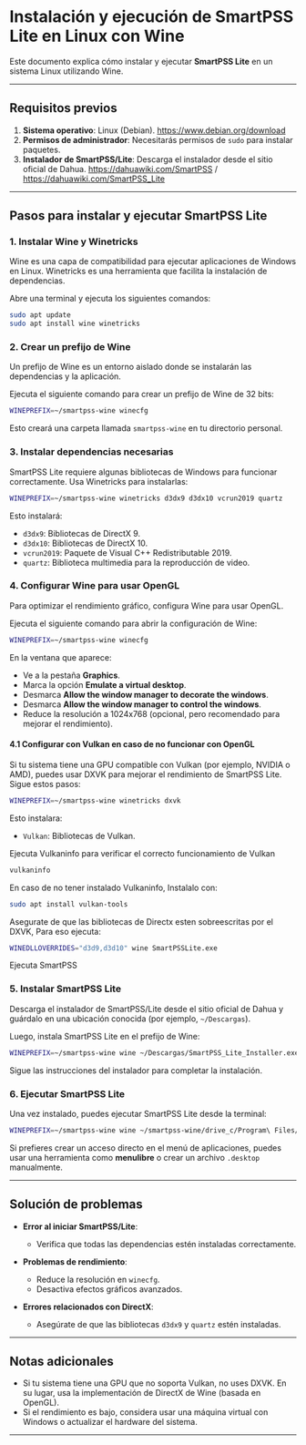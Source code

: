# Instalación y ejecución de SmartPSS Lite en Linux con Wine

Este documento explica cómo instalar y ejecutar **SmartPSS Lite** en un sistema Linux utilizando Wine.

---

## Requisitos previos

1. **Sistema operativo**: Linux (Debian). https://www.debian.org/download
2. **Permisos de administrador**: Necesitarás permisos de `sudo` para instalar paquetes.
3. **Instalador de SmartPSS/Lite**: Descarga el instalador desde el sitio oficial de Dahua. https://dahuawiki.com/SmartPSS / https://dahuawiki.com/SmartPSS_Lite

---

## Pasos para instalar y ejecutar SmartPSS Lite

### 1. Instalar Wine y Winetricks

Wine es una capa de compatibilidad para ejecutar aplicaciones de Windows en Linux. Winetricks es una herramienta que facilita la instalación de dependencias.

Abre una terminal y ejecuta los siguientes comandos:

```bash
sudo apt update
sudo apt install wine winetricks
```
### 2. Crear un prefijo de Wine

Un prefijo de Wine es un entorno aislado donde se instalarán las dependencias y la aplicación.

Ejecuta el siguiente comando para crear un prefijo de Wine de 32 bits:

```bash
WINEPREFIX=~/smartpss-wine winecfg
```

Esto creará una carpeta llamada `smartpss-wine` en tu directorio personal.

### 3. Instalar dependencias necesarias

SmartPSS Lite requiere algunas bibliotecas de Windows para funcionar correctamente. Usa Winetricks para instalarlas:

```bash
WINEPREFIX=~/smartpss-wine winetricks d3dx9 d3dx10 vcrun2019 quartz
```

Esto instalará:

- `d3dx9`: Bibliotecas de DirectX 9.
- `d3dx10`: Bibliotecas de DirectX 10.
- `vcrun2019`: Paquete de Visual C++ Redistributable 2019.
- `quartz`: Biblioteca multimedia para la reproducción de video.

### 4. Configurar Wine para usar OpenGL

Para optimizar el rendimiento gráfico, configura Wine para usar OpenGL.

Ejecuta el siguiente comando para abrir la configuración de Wine:

```bash
WINEPREFIX=~/smartpss-wine winecfg
```

En la ventana que aparece:

- Ve a la pestaña **Graphics**.
- Marca la opción **Emulate a virtual desktop**.
- Desmarca **Allow the window manager to decorate the windows**.
- Desmarca **Allow the window manager to control the windows**.
- Reduce la resolución a 1024x768 (opcional, pero recomendado para mejorar el rendimiento).

#### 4.1 Configurar con Vulkan en caso de no funcionar con OpenGL

Si tu sistema tiene una GPU compatible con Vulkan (por ejemplo, NVIDIA o AMD), puedes usar DXVK para mejorar el rendimiento de SmartPSS Lite. Sigue estos pasos:

```bash
WINEPREFIX=~/smartpss-wine winetricks dxvk
```

Esto instalara:

- `Vulkan`: Bibliotecas de Vulkan.

Ejecuta Vulkaninfo para verificar el correcto funcionamiento de Vulkan

```bash
vulkaninfo
```

En caso de no tener instalado Vulkaninfo, Instalalo con:

```bash
sudo apt install vulkan-tools
```

Asegurate de que las bibliotecas de Directx esten sobreescritas por el DXVK, Para eso ejecuta:

```bash
WINEDLLOVERRIDES="d3d9,d3d10" wine SmartPSSLite.exe
```

Ejecuta SmartPSS

### 5. Instalar SmartPSS Lite

Descarga el instalador de SmartPSS/Lite desde el sitio oficial de Dahua y guárdalo en una ubicación conocida (por ejemplo, `~/Descargas`).

Luego, instala SmartPSS Lite en el prefijo de Wine:

```bash
WINEPREFIX=~/smartpss-wine wine ~/Descargas/SmartPSS_Lite_Installer.exe
```

Sigue las instrucciones del instalador para completar la instalación.

### 6. Ejecutar SmartPSS Lite

Una vez instalado, puedes ejecutar SmartPSS Lite desde la terminal:

```bash
WINEPREFIX=~/smartpss-wine wine ~/smartpss-wine/drive_c/Program\ Files/SmartPSS\ Lite/SmartPSS.exe
```

Si prefieres crear un acceso directo en el menú de aplicaciones, puedes usar una herramienta como **menulibre** o crear un archivo `.desktop` manualmente.

---

## Solución de problemas

- **Error al iniciar SmartPSS/Lite**:
  - Verifica que todas las dependencias estén instaladas correctamente.
    
- **Problemas de rendimiento**:
  - Reduce la resolución en `winecfg`.
  - Desactiva efectos gráficos avanzados.

- **Errores relacionados con DirectX**:
  - Asegúrate de que las bibliotecas `d3dx9` y `quartz` estén instaladas.

---

## Notas adicionales

- Si tu sistema tiene una GPU que no soporta Vulkan, no uses DXVK. En su lugar, usa la implementación de DirectX de Wine (basada en OpenGL).
- Si el rendimiento es bajo, considera usar una máquina virtual con Windows o actualizar el hardware del sistema.

---

